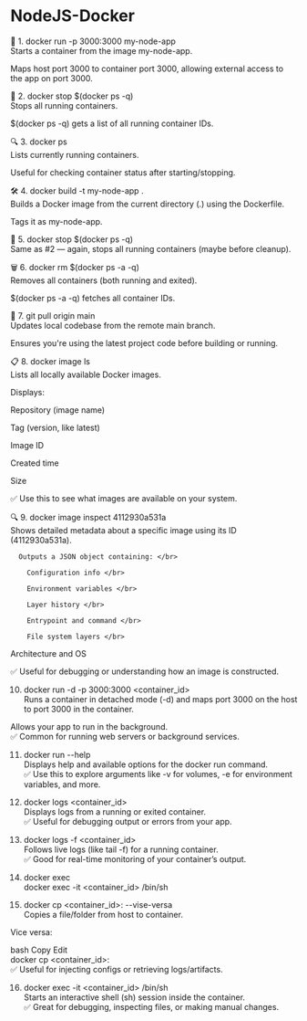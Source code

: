 # NodeJS-Docker
🔧 1. docker run -p 3000:3000 my-node-app </br>
Starts a container from the image my-node-app.</br>

Maps host port 3000 to container port 3000, allowing external access to the app on port 3000. </br>

🛑 2. docker stop $(docker ps -q) </br>
Stops all running containers. </br>

$(docker ps -q) gets a list of all running container IDs. </br>

🔍 3. docker ps </br>
Lists currently running containers. </br>

Useful for checking container status after starting/stopping. </br>

🛠️ 4. docker build -t my-node-app . </br>
Builds a Docker image from the current directory (.) using the Dockerfile. </br>

Tags it as my-node-app. </br>

🛑 5. docker stop $(docker ps -q) </br>
Same as #2 — again, stops all running containers (maybe before cleanup). </br>

🗑️ 6. docker rm $(docker ps -a -q) </br>
Removes all containers (both running and exited). </br>

$(docker ps -a -q) fetches all container IDs. </br>

🔄 7. git pull origin main </br>
Updates local codebase from the remote main branch. </br>

Ensures you're using the latest project code before building or running.</br>

📋 8. docker image ls </br>
Lists all locally available Docker images. </br>

Displays: </br>

Repository (image name) </br>

Tag (version, like latest) </br>

Image ID </br>

Created time </br>

Size </br>

✅ Use this to see what images are available on your system. </br>

🔍 9. docker image inspect 4112930a531a </br>
Shows detailed metadata about a specific image using its ID (4112930a531a).</br>

      Outputs a JSON object containing: </br>
      
        Configuration info </br>
      
        Environment variables </br>
      
        Layer history </br>
      
        Entrypoint and command </br>
      
        File system layers </br>

Architecture and OS </br>

✅ Useful for debugging or understanding how an image is constructed. </br>

10. docker run -d -p 3000:3000 <container_id> </br>
Runs a container in detached mode (-d) and maps port 3000 on the host to port 3000 in the container. </br>

Allows your app to run in the background. </br>
✅ Common for running web servers or background services. </br>

11. docker run --help </br>
Displays help and available options for the docker run command. </br>
✅ Use this to explore arguments like -v for volumes, -e for environment variables, and more. </br>

12. docker logs <container_id> </br>
Displays logs from a running or exited container. </br>
✅ Useful for debugging output or errors from your app. </br>

13. docker logs -f <container_id> </br>
Follows live logs (like tail -f) for a running container. </br>
✅ Good for real-time monitoring of your container’s output. </br>

14. docker exec </br>
docker exec -it <container_id> /bin/sh </br>

15. docker cp <file-path> <container_id>:<file-path> --vise-versa   </br>
Copies a file/folder from host to container. </br>

Vice versa: </br>

bash
Copy
Edit </br>
docker cp <container_id>:<container-path> <host-path>  </br>
✅ Useful for injecting configs or retrieving logs/artifacts. </br>

16. docker exec -it <container_id> /bin/sh </br>
Starts an interactive shell (sh) session inside the container. </br>
✅ Great for debugging, inspecting files, or making manual changes. </br>


